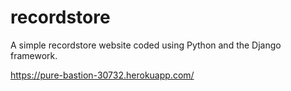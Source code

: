 # recordstore

A simple recordstore website coded using Python and the Django framework.

https://pure-bastion-30732.herokuapp.com/